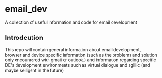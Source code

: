 # email_dev
A collection of useful information and code for email development
## Introdcution
This repo will contain general information about email development,
browser and device specific information (such as the problems and solution only encountered with gmail or outlook.) and
information regarding specific DE's development environments such as virtual dialogue and agillic (and maybe selligent in the future)

